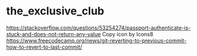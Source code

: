 # the_exclusive_club

https://stackoverflow.com/questions/53254274/passport-authenticate-is-stuck-and-does-not-return-any-value
Copy icon by Icons8
https://www.freecodecamp.org/news/git-reverting-to-previous-commit-how-to-revert-to-last-commit/

<!-- prevent using the same username for two people -->
